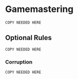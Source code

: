 # Gamemastering

`COPY NEEDED HERE`

## Optional Rules

`COPY NEEDED HERE`

### Corruption

`COPY NEEDED HERE`
